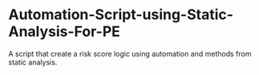 # Automation-Script-using-Static-Analysis-For-PE
A script that create a risk score logic using automation and methods from static analysis.
